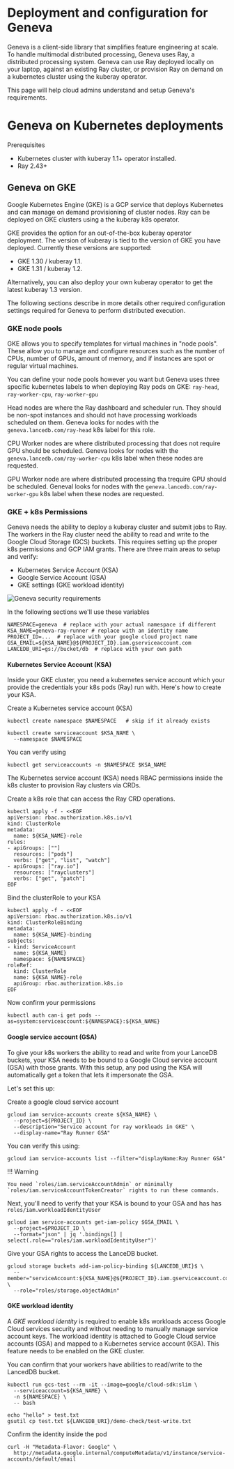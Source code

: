 # Deployment and configuration for Geneva

Geneva is a client-side library that simplifies feature engineering at scale.  To handle multimodal distributed processing, Geneva uses Ray, a distributed processing system.  Geneva can use Ray deployed locally on your laptop, against an existing Ray cluster, or provision Ray on demand on a kubernetes cluster using the kuberay operator.  

This page will help cloud admins understand and setup Geneva's requirements.

# Geneva on Kubernetes deployments

Prerequisites

* Kubernetes cluster with kuberay 1.1+ operator installed.
* Ray 2.43+ 

## Geneva on GKE

Google Kubernetes Engine (GKE) is a GCP service that deploys Kubernetes and can manage on demand provisioning of cluster nodes.  Ray can be deployed on GKE clusters using a the kuberay k8s operator.

GKE provides the option for an out-of-the-box kuberay operator deployment. The version of kuberay is tied to the version of GKE you have deployed.  Currently these versions are supported:

* GKE 1.30 / kuberay 1.1.  
* GKE 1.31 / kuberay 1.2.

Alternatively, you can also deploy your own kuberay operator to get the latest kuberay 1.3 version.

The following sections describe in more details other required configuration settings required for Geneva to perform distributed execution.

### GKE node pools

GKE allows you to specify templates for virtual machines in "node pools".  These allow you to manage and configure resources such as the number of CPUs, number of GPUs, amount of memory, and if instances are spot or regular virtual machines.  

You can define your node pools however you want but Geneva uses three specific kubernetes labels to when deploying Ray pods on GKE: `ray-head`, `ray-worker-cpu`, `ray-worker-gpu`

Head nodes are where the Ray dashboard and scheduler run.  They should be non-spot instances and should not have processing workloads scheduled on them. Geneva 
looks for nodes with the `geneva.lancedb.com/ray-head` k8s label for this role.

CPU Worker nodes are where distributed processing that does not require GPU should be scheduled.  Geneva looks for nodes with the `geneva.lancedb.com/ray-worker-cpu` k8s label when these nodes are requested.

GPU Worker node are where distributed processing tha trequire GPU should be scheduled.  Geneval looks for nodes with the `geneva.lancedb.com/ray-worker-gpu` k8s label when these nodes are requested.

### GKE + k8s  Permissions

Geneva needs the ability to deploy a kuberay cluster and submit jobs to Ray. The workers in the Ray cluster need the ability to read and write to the Google Cloud Storage (GCS) buckets.  This requires setting up the proper k8s permissions and GCP IAM grants.  There are three main areas to setup and verify:

* Kubernetes Service Account (KSA)
* Google Service Account (GSA)
* GKE settings (GKE workload identity)

![Geneva security requirements](geneva-security-reqs.png)

[comment]: <> (link to drawing https://app.excalidraw.com/s/A3v4g07fw2r/9kR1DRHk36L)

In the following sections we'll use these variables

```
NAMESPACE=geneva  # replace with your actual namespace if different
KSA_NAME=geneva-ray-runner # replace with an identity name
PROJECT_ID=...  # replace with your google cloud project name
GSA_EMAIL=${KSA_NAME}@${PROJECT_ID}.iam.gserviceaccount.com
LANCEDB_URI=gs://bucket/db  # replace with your own path
```

#### Kubernetes Service Account (KSA)

Inside your GKE cluster, you need a kubernetes service account which your provide the credentials your k8s pods (Ray) run with.  Here's how to create your KSA.

Create a Kubernetes service account (KSA)

```
kubectl create namespace $NAMESPACE   # skip if it already exists

kubectl create serviceaccount $KSA_NAME \
  --namespace $NAMESPACE
```

You can verify using 
```
kubectl get serviceaccounts -n $NAMESPACE $KSA_NAME
```

The Kubernetes service account (KSA) needs RBAC permissions inside the k8s cluster to provision Ray clusters via CRDs.  

Create a k8s role that can access the Ray CRD operations.
```
kubectl apply -f - <<EOF
apiVersion: rbac.authorization.k8s.io/v1
kind: ClusterRole
metadata:
  name: ${KSA_NAME}-role
rules:
- apiGroups: [""]
  resources: ["pods"]
  verbs: ["get", "list", "watch"]
- apiGroups: ["ray.io"]
  resources: ["rayclusters"]
  verbs: ["get", "patch"]
EOF
```

Bind the clusterRole to your KSA

```
kubectl apply -f - <<EOF
apiVersion: rbac.authorization.k8s.io/v1
kind: ClusterRoleBinding
metadata:
  name: ${KSA_NAME}-binding
subjects:
- kind: ServiceAccount
  name: ${KSA_NAME}
  namespace: ${NAMESPACE}
roleRef:
  kind: ClusterRole
  name: ${KSA_NAME}-role
  apiGroup: rbac.authorization.k8s.io
EOF
```
Now confirm your permissions

```
kubectl auth can-i get pods --as=system:serviceaccount:${NAMESPACE}:${KSA_NAME}
```

#### Google service account (GSA)

To give your k8s workers the ability to read and write from your LanceDB buckets, your KSA needs to be bound to a Google Cloud service account (GSA) with those grants.  With this setup, any pod using the KSA will automatically get a token that lets it impersonate the GSA.

Let's set this up:

Create a google cloud service account

```
gcloud iam service-accounts create ${KSA_NAME} \
  --project=${PROJECT_ID} \
  --description="Service account for ray workloads in GKE" \
  --display-name="Ray Runner GSA"
```

You can verify this using:
```
gcloud iam service-accounts list --filter="displayName:Ray Runner GSA"
```

!!! Warning

    You need `roles/iam.serviceAccountAdmin` or minimally 
    `roles/iam.serviceAccountTokenCreator` rights to run these commands.

Next, you'll need to verify that your KSA is bound to your GSA and has has `roles/iam.workloadIdentityUser`
```
gcloud iam service-accounts get-iam-policy $GSA_EMAIL \
  --project=$PROJECT_ID \
  --format="json" | jq '.bindings[] | select(.role=="roles/iam.workloadIdentityUser")'
```

Give your GSA rights to access the LanceDB bucket.
```
gcloud storage buckets add-iam-policy-binding ${LANCEDB_URI}$ \
  --member="serviceAccount:${KSA_NAME}@${PROJECT_ID}.iam.gserviceaccount.com" \
  --role="roles/storage.objectAdmin"
```


#### GKE workload identity

A *GKE workload identity* is required to enable k8s workloads access Google Cloud services security and without needing to manually manage service account keys.  The workload identity is attached to Google Cloud service accounts (GSA) and mapped to a Kubernetes service account (KSA).  This feature needs to be enabled on the GKE cluster.

You can confirm that your workers have abilities to read/write to the LancedDB bucket.

```
kubectl run gcs-test --rm -it --image=google/cloud-sdk:slim \
  --serviceaccount=${KSA_NAME} \
  -n ${NAMESPACE} \
  -- bash
```

```
echo "hello" > test.txt
gsutil cp test.txt ${LANCEDB_URI}/demo-check/test-write.txt
```

Confirm the identity inside the pod
```
curl -H "Metadata-Flavor: Google" \
  http://metadata.google.internal/computeMetadata/v1/instance/service-accounts/default/email    
```
